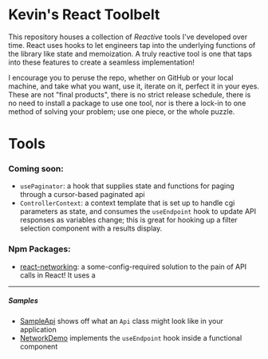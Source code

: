 # Kevin's React Toolbelt

This repository houses a collection of _Reactive_ tools I've developed over time. React uses hooks
to let engineers tap into the underlying functions of the library like state and memoization.
A truly reactive tool is one that taps into these features to create a seamless implementation!

I encourage you to peruse the repo, whether on GitHub or your local machine, and take what you want,
use it, iterate on it, perfect it in your eyes. These are not "final products", there is no strict
release schedule, there is no need to install a package to use one tool, nor is there a lock-in to one 
method of solving your problem; use one piece, or the whole puzzle.

# Tools

### Coming soon:
- `usePaginator`: a hook that supplies state and functions for paging through a cursor-based paginated
api
- `ControllerContext`: a context template that is set up to handle cgi parameters as state, and consumes
the `useEndpoint` hook to update API responses as variables change; this is great for hooking up a filter
selection component with a results display.

### Npm Packages:
- [react-networking](/src/network): a some-config-required solution to the pain of API calls in React! It uses a 

---

##### Samples
- [SampleApi](/src/network/_sample/SampleApi.ts) shows off what an `Api` class might look like in your application
- [NetworkDemo](/src/network/_demo/NetworkDemo.tsx) implements the `useEndpoint` hook inside a functional component
